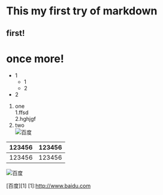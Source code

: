 # This my first try of markdown
## first!
# once more!
* 1
    * 1
    * 2
* 2
1. one  
   1.ffsd  
   2.hghjgf  
3. two  
![百度](https://www.baidu.com/img/bd_logo1.png "百度一下，你就知道")  

| 123456 | 123456 |
|:--------|--------:|
|123456|123456|

![百度](https://www.baidu.com/img/bd_logo1.png )  

[百度][1]
[1]:http://www.baidu.com
